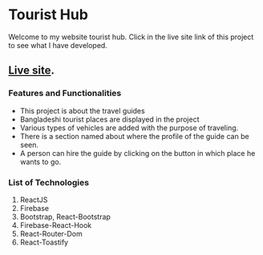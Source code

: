 # Tourist Hub

Welcome to my website tourist hub. Click in the live site link of this project to see what I have developed.

## [Live site](https://tour-guide-58515.web.app/).


### Features and Functionalities
* This project is about the travel guides
* Bangladeshi tourist places are displayed in the project 
* Various types of vehicles are added with the purpose of traveling.
* There is a section named about where the profile of the guide can be seen.
* A person can hire the guide by clicking on the button in which place he wants to go.

### List of Technologies
1. ReactJS
3. Firebase
2. Bootstrap, React-Bootstrap
4. Firebase-React-Hook
5. React-Router-Dom
6. React-Toastify
